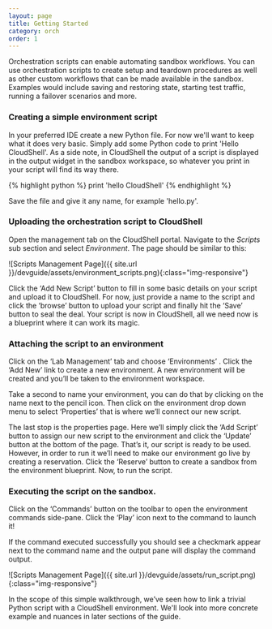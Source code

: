 ```yaml
---
layout: page
title: Getting Started
category: orch
order: 1
---
```

Orchestration scripts can enable automating sandbox workflows. You can use orchestration scripts to create setup
and teardown procedures as well as other custom workflows that can be made available in the sandbox. Examples would include
saving and restoring state, starting test traffic, running a failover scenarios and more.

### Creating a simple environment script

In your preferred IDE create a new Python file. For now we'll want to keep what it does very basic.
Simply add some Python code to print 'Hello CloudShell'.
As a side note, in CloudShell the output of a script is displayed in the output widget in the sandbox workspace,
so whatever you print in your script will find its way there.

{% highlight python %}
print 'hello CloudShell'
{% endhighlight %}

Save the file and give it any name, for example 'hello.py'.

### Uploading the orchestration script to CloudShell

Open the management tab on the CloudShell portal. Navigate to the _Scripts_ sub section and select _Environment_.
The page should be similar to this:

![Scripts Management Page]({{ site.url }}/devguide/assets/environment_scripts.png){:class="img-responsive"}

Click the ‘Add New Script’ button to fill in some basic details on your script and upload it to CloudShell.
For now, just provide a name to the script and click the ‘browse’ button to upload your script and finally hit the ‘Save’
button to seal the deal. Your script is now in CloudShell, all we need now is a blueprint where it can work its magic.

### Attaching the script to an environment

Click on the ‘Lab Management’ tab and choose ‘Environments’ . Click the ‘Add New’ link to create a new environment.
A new environment will be created and you’ll be taken to the environment workspace.

Take a second to name your environment, you can do that by clicking on the name next to the pencil icon.
Then click on the environment drop down menu to select ‘Properties’ that is where we’ll connect our new script.

The last stop is the properties page. Here we’ll simply click the ‘Add Script’ button to assign our new script to the environment
and click the ‘Update’ button at the bottom of the page. That’s it, our script is ready to be used. However, in order to run
it we’ll need to make our environment go live by creating a reservation. Click the ‘Reserve’ button to create a sandbox
from the environment blueprint. Now, to run the script.

### Executing the script on the sandbox.

Click on the ‘Commands’ button on the toolbar to open the environment commands side-pane.
Click the ‘Play’ icon next to the command to launch it!

If the command executed successfully you should see a checkmark appear next to the command name and the output pane
will display the command output.

![Scripts Management Page]({{ site.url }}/devguide/assets/run_script.png){:class="img-responsive"}

In the scope of this simple walkthrough, we’ve seen how to link a trivial Python script with a CloudShell environment.
We'll look into more concrete example and nuances in later sections of the guide.
